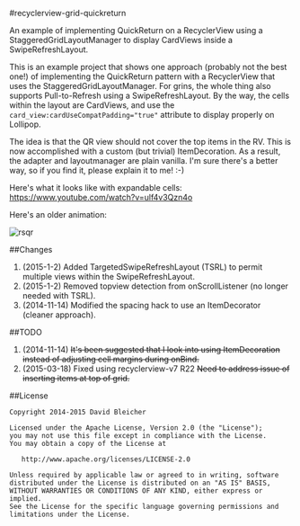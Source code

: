 #recyclerview-grid-quickreturn

An example of implementing QuickReturn on a RecyclerView 
using a StaggeredGridLayoutManager to display CardViews inside a SwipeRefreshLayout.

This is an example project that shows one approach (probably not the best one!) of 
implementing the QuickReturn pattern with a RecyclerView that uses the
StaggeredGridLayoutManager.  For grins, the whole thing also supports Pull-to-Refresh
using a SwipeRefreshLayout. By the way, the cells within the layout are CardViews, and use 
the `card_view:cardUseCompatPadding="true"` attribute to display properly on Lollipop.

The idea is that the QR view should not cover the top items in the RV.  This is now accomplished with a custom
(but trivial) ItemDecoration.  As a result, the adapter and layoutmanager are plain vanilla.  I'm sure there's
a better way, so if you find it, please explain it to me!  :-)

Here's what it looks like with expandable cells:  https://www.youtube.com/watch?v=ulf4v3Qzn4o

Here's an older animation:

![rsqr](https://cloud.githubusercontent.com/assets/3764409/4998140/88d948ee-69a3-11e4-95ba-076da0a6ad95.gif)

##Changes
1. (2015-1-2) Added TargetedSwipeRefreshLayout (TSRL) to permit multiple views within the SwipeRefreshLayout.
1. (2015-1-2) Removed topview detection from onScrollListener (no longer needed with TSRL).
2. (2014-11-14) Modified the spacing hack to use an ItemDecorator (cleaner approach).

##TODO
1. (2014-11-14) ~~It's been suggested that I look into using ItemDecoration instead of adjusting cell margins during onBind.~~
2. (2015-03-18) Fixed using recyclerview-v7 R22 ~~Need to address issue of inserting items at top of grid.~~


##License

```
Copyright 2014-2015 David Bleicher

Licensed under the Apache License, Version 2.0 (the "License");
you may not use this file except in compliance with the License.
You may obtain a copy of the License at

   http://www.apache.org/licenses/LICENSE-2.0

Unless required by applicable law or agreed to in writing, software
distributed under the License is distributed on an "AS IS" BASIS,
WITHOUT WARRANTIES OR CONDITIONS OF ANY KIND, either express or implied.
See the License for the specific language governing permissions and
limitations under the License.
```
